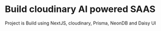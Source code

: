 # Build cloudinary AI powered SAAS

Project is Build using NextJS, cloudinary, Prisma, NeonDB and Daisy UI